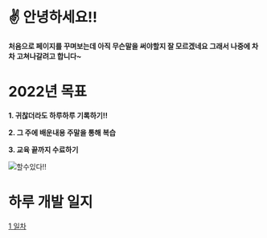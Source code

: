 # ✌ 안녕하세요!!

 **처음으로 페이지를 꾸며보는데 아직 무슨말을 써야할지 잘 모르겠네요 그래서 나중에 차차 고쳐나갈려고 합니다~**



# 2022년 목표


**1. 귀찮더라도 하루하루 기록하기!!**

**2. 그 주에 배운내용 주말을 통해 복습**

**3. 교육 끝까지 수료하기**

![할수있다!!](https://search.pstatic.net/common/?src=http%3A%2F%2Fblogfiles.naver.net%2F20150512_279%2Fhehe2805_1431399865971PSbIQ_PNG%2F6.png&type=a340)



# 하루 개발 일지

[1 일차](https://github.com/choikeunyoung/mystory/tree/master/1%20%EC%9D%BC%EC%B0%A8)

















